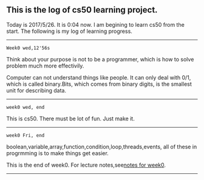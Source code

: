 ## This is the log of cs50 learning project.

Today is 2017/5/26. It is 0:04 now. I am begining to learn cs50 from the start. The following is my log of learning progress.

----

`Week0 wed,12'56s`

Think about your purpose is not to be a programmer, which is how to solve problem much more effectivily.

Computer can not understand things like people. It can only deal with 0/1, which is called binary.Bits, which comes from binary digits, is the smallest unit for describing data.

-----

`week0 wed, end`

This is cs50. There must be lot of fun. Just make it.

----

`week0 Fri, end`

boolean,variable,array,function,condition,loop,threads,events, all of these in progrmming is to make things get easier.

This is the end of week0. For lecture notes,see[notes for week0](http://docs.cs50.net/2016/fall/notes/0/week0.html#problem-set-0).

-----

